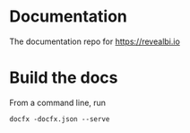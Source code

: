 # Documentation
 The documentation repo for https://revealbi.io

 # Build the docs
 From a command line, run

 `docfx -docfx.json --serve`
